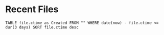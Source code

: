 # Recent Files

```dataview 
TABLE file.ctime as Created FROM "" WHERE date(now) - file.ctime <= dur(3 days) SORT file.ctime desc 
```
